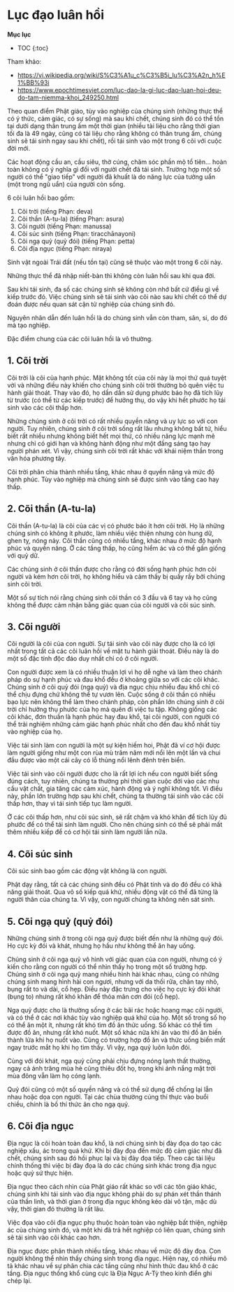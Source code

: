 # Lục đạo luân hồi

**Mục lục**

- TOC
{:toc}

Tham khảo:

- <https://vi.wikipedia.org/wiki/S%C3%A1u_c%C3%B5i_lu%C3%A2n_h%E1%BB%93i>
- <https://www.epochtimesviet.com/luc-dao-la-gi-luc-dao-luan-hoi-deu-do-tam-niemma-khoi_249250.html>

Theo quan điểm Phật giáo, tùy vào nghiệp của chúng sinh (những thực thể có ý thức, cảm giác, có sự sống) mà sau khi chết, chúng sinh đó có thể tồn tại dưới dạng thân trung ấm một thời gian (nhiều tài liệu cho rằng thời gian tối đa là 49 ngày, cũng có tài liệu cho rằng không có thân trung ấm, chúng sinh sẽ tái sinh ngay sau khi chết), rồi tái sinh vào một trong 6 cõi với cuộc đời mới.

Các hoạt động cầu an, cầu siêu, thờ cúng, chăm sóc phần mộ tổ tiên… hoàn toàn không có ý nghĩa gì đối với người chết đã tái sinh. Trường hợp một số người có thể "giao tiếp" với người đã khuất là do năng lực của tưởng uẩn (một trong ngũ uẩn) của người còn sống.

6 cõi luân hồi bao gồm:
1. Cõi trời (tiếng Phạn: deva)
2. Cõi thần (A-tu-la) (tiếng Phạn: asura)
3. Cõi người (tiếng Phạn: manussa)
4. Cõi súc sinh (tiếng Phạn: tiracchānayoni)
5. Cõi ngạ quỷ (quỷ đói) (tiếng Phạn: petta)
6. Cõi địa ngục (tiếng Phạn: niraya)

Sinh vật ngoài Trái đất (nếu tồn tại) cũng sẽ thuộc vào một trong 6 cõi này.

Những thực thể đã nhập niết-bàn thì không còn luân hồi sau khi qua đời.

Sau khi tái sinh, đa số các chúng sinh sẽ không còn nhớ bất cứ điều gì về kiếp trước đó. Việc chúng sinh sẽ tái sinh vào cõi nào sau khi chết có thể dự đoán được nếu quan sát cận tử nghiệp của chúng sinh đó.

Nguyên nhân dẫn đến luân hồi là do chúng sinh vẫn còn tham, sân, si, do đó mà tạo nghiệp.

Đặc điểm chung của các cõi luân hồi là vô thường.

## 1. Cõi trời
Cõi trời là cõi của hạnh phúc. Mặt không tốt của cõi này là mọi thứ quá tuyệt vời và những điều này khiến cho chúng sinh cõi trời thường bỏ quên việc tu hành giải thoát. Thay vào đó, họ dần dần sử dụng phước báo họ đã tích lũy từ trước (có thể từ các kiếp trước) để hưởng thụ, do vậy khi hết phước họ tái sinh vào các cõi thấp hơn.

Những chúng sinh ở cõi trời có rất nhiều quyền năng và uy lực so với con người. Tuy nhiên, chúng sinh ở cõi trời sống rất lâu nhưng không bất tử, hiểu biết rất nhiều nhưng không biết hết mọi thứ, có nhiều năng lực mạnh mẽ nhưng chỉ có giới hạn và không hành động như một đấng sáng tạo hay người phán xét. Vì vậy, chúng sinh cõi trời rất khác với khái niệm thần trong văn hóa phương tây.

Cõi trời phân chia thành nhiều tầng, khác nhau ở quyền năng và mức độ hạnh phúc. Tùy vào nghiệp mà chúng sinh sẽ được sinh vào tầng cao hay thấp. 

## 2. Cõi thần (A-tu-la)
Cõi thần (A-tu-la) là cõi của các vị có phước báo ít hơn cõi trời. Họ là những chúng sinh có không ít phước, làm nhiều việc thiện nhưng còn hung dữ, ghen tỵ, nóng nảy. Cõi thần cũng có nhiều tầng, khác nhau ở mức độ hạnh phúc và quyền năng. Ở các tầng thấp, họ cũng hiểm ác và có thể gần giống với quỷ dữ.

Các chúng sinh ở cõi thần được cho rằng có đời sống hạnh phúc hơn cõi người và kém hơn cõi trời, họ không hiểu và cảm thấy bị quấy rầy bởi chúng sinh cõi trời.

Một số sự tích nói rằng chúng sinh cõi thần có 3 đầu và 6 tay và họ cũng không thể được cảm nhận bằng giác quan của cõi người và cõi súc sinh.

## 3. Cõi người
Cõi người là cõi của con người. Sự tái sinh vào cõi này được cho là có lợi nhất trong tất cả các cõi luân hồi về mặt tu hành giải thoát. Điều này là do một số đặc tính độc đáo duy nhất chỉ có ở cõi người.

Con người được xem là có nhiều thuận lợi vì họ dễ nghe và làm theo chánh pháp do sự hạnh phúc và đau khổ đều ở khoảng giữa so với các cõi khác. Chúng sinh ở cõi quỷ đói (ngạ quỷ) và địa ngục chịu nhiều đau khổ chỉ có thể chịu đựng chứ không thể tự vươn lên. Cuộc sống ở cõi thần có nhiều bạo lực nên không thể làm theo chánh pháp, còn phần lớn chúng sinh ở cõi trời chỉ hưởng thụ phước của họ mà quên đi việc tu tập. Không giống các cõi khác, đơn thuần là hạnh phúc hay đau khổ, tại cõi người, con người có thể trải nghiệm những cảm giác hạnh phúc nhất cho đến đau khổ nhất tùy vào nghiệp của họ. 

Việc tái sinh làm con người là một sự kiện hiếm hoi, Phật đã ví cơ hội được làm người giống như một con rùa mù trăm năm mới nổi lên một lần và chui đầu được vào một cái cây có lỗ thủng nổi lênh đênh trên biển. 

Việc tái sinh vào cõi người được cho là rất lợi ích nếu con người biết sống đúng cách, tuy nhiên, chúng ta thường phí thời gian cuộc đời vào các nhu cầu vật chất, gia tăng các cảm xúc, hành động và ý nghĩ không tốt. Vì điều này, phần lớn trường hợp sau khi chết, chúng ta thường tái sinh vào các cõi thấp hơn, thay vì tái sinh tiếp tục làm người.

Ở các cõi thấp hơn, như cõi súc sinh, sẽ rất chậm và khó khăn để tích lũy đủ phước để có thể tái sinh làm người. Cho nên chúng sinh có thể sẽ phải mất thêm nhiều kiếp để có cơ hội tái sinh làm người lần nữa.

## 4. Cõi súc sinh
Cõi súc sinh bao gồm các động vật không là con người.

Phật dạy rằng, tất cả các chúng sinh đều có Phật tính và do đó đều có khả năng giải thoát. Qua vô số kiếp quá khứ, nhiều động vật có thể đã từng là người thân của chúng ta. Vì vậy, con người chúng ta không nên sát sinh.

## 5. Cõi ngạ quỷ (quỷ đói)
Những chúng sinh ở trong cõi ngạ quỷ được biết đến như là những quỷ đói. Họ cực kỳ đói và khát, nhưng họ hầu như không thể ăn hay uống.

Chúng sinh ở cõi ngạ quỷ vô hình với giác quan của con người, nhưng có ý kiến cho rằng con người có thể nhìn thấy họ trong một số trường hợp. Chúng sinh ở cõi ngạ quỷ mang nhiều hình hài khác nhau, cũng có những chúng sinh mang hình hài con ngươi, nhưng với da thối rữa, chân tay nhỏ, bụng rất to và dài, cổ hẹp. Điều này đặc trưng cho việc họ cực kỳ đói khát (bụng to) nhưng rất khó khăn để thỏa mãn cơn đói (cổ hẹp).

Ngạ quỷ được cho là thường sống ở các bãi rác hoặc hoang mạc cõi người, và có thể ở các nơi khác tùy vào nghiệp quá khứ của họ. Một số trong số họ có thể ăn một ít, nhưng rất khó tìm đồ ăn thức uống. Số khác có thể tìm được đồ ăn, nhưng rất khó nuốt. Một số khác nữa khi ăn vào thì đồ ăn biến thành lửa khi họ nuốt vào. Cũng có trường hợp đồ ăn và thức uống biến mất ngay trước mắt họ khi họ tìm thấy. Vì vậy, ngạ quỷ luôn luôn đói.

Cùng với đói khát, ngạ quỷ cũng phải chịu đựng nóng lạnh thất thường, ngay cả ánh trăng mùa hè cũng thiêu đốt họ, trong khi ánh nắng mặt trời mùa đông vẫn làm họ cóng lạnh.

Quỷ đói cũng có một số quyền năng và có thể sử dụng để chống lại lẫn nhau hoặc dọa con người. Tại các chùa thường cúng thí thực vào buổi chiều, chính là bố thí thức ăn cho ngạ quỷ.

## 6. Cõi địa ngục
Địa ngục là cõi hoàn toàn đau khổ, là nơi chúng sinh bị đày đọa do tạo các nghiệp xấu, ác trong quá khứ. Khi bị đày đọa đến mức độ cảm giác như đã chết, chúng sinh sau đó hồi phục lại và bị đày đọa tiếp. Theo các tài liệu chính thống thì việc bị đày đọa là do các chúng sinh khác trong địa ngục hoặc quỷ sứ thực hiện.

Địa ngục theo cách nhìn của Phật giáo rất khác so với các tôn giáo khác, chúng sinh khi tái sinh vào địa ngục không phải do sự phán xét thần thánh của thần linh, và thời gian ở trong địa ngục không kéo dài vô tận, mặc dù vậy, thời gian đó thường là rất lâu.

Việc đọa vào cõi địa ngục phụ thuộc hoàn toàn vào nghiệp bất thiện, nghiệp ác của chúng sinh đó, và một khi đã trả hết nghiệp có liên quan, chúng sinh sẽ tái sinh vào cõi khác cao hơn.

Địa ngục được phân thành nhiều tầng, khác nhau về mức độ đày đọa. Con người không thể nhìn thấy chúng sinh trong địa ngục. Hiện nay, có nhiều mô tả khác nhau về sự phân chia các tầng cũng như hình thức đau khổ ở các tầng. Địa ngục thống khổ cùng cực là Địa Ngục A-Tỳ theo kinh điển ghi chép lại.